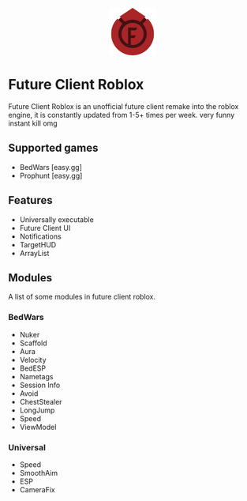 <p align="center">
  <img src="https://raw.githubusercontent.com/EngoAlt/engoalt.github.io/main/favicon-96x96.png" alt="Future Client Logo"/>

# Future Client Roblox

Future Client Roblox is an unofficial future client remake into the roblox engine, it is constantly updated from 1-5+ times per week.
very funny instant kill omg
## Supported games
- BedWars [easy.gg]
- Prophunt [easy.gg]


## Features

- Universally executable
- Future Client UI
- Notifications
- TargetHUD
- ArrayList

## Modules 
A list of some modules in future client roblox.
### BedWars
- Nuker
- Scaffold
- Aura
- Velocity
- BedESP
- Nametags
- Session Info
- Avoid
- ChestStealer
- LongJump
- Speed
- ViewModel

### Universal 
- Speed
- SmoothAim 
- ESP
- CameraFix

</p>
